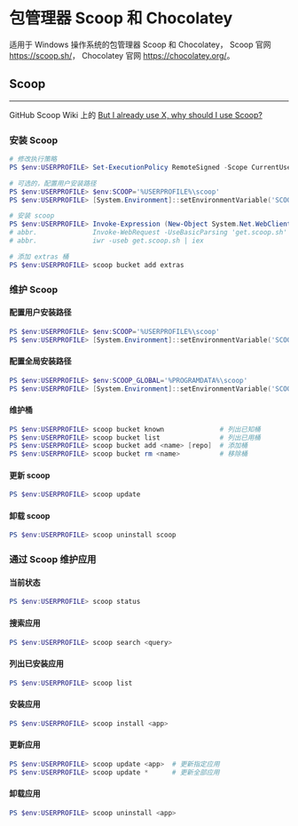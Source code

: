 # 包管理器 Scoop 和 Chocolatey

适用于 Windows 操作系统的包管理器 Scoop 和 Chocolatey，
Scoop 官网 <https://scoop.sh/>，
Chocolatey 官网 <https://chocolatey.org/>。

## Scoop
---

GitHub Scoop Wiki 上的 [But I already use X, why should I use Scoop?](https://github.com/lukesampson/scoop/wiki/So-What#but-i-already-use-x-why-should-i-use-scoop)

### 安装 Scoop

```ps1
# 修改执行策略
PS $env:USERPROFILE> Set-ExecutionPolicy RemoteSigned -Scope CurrentUser

# 可选的，配置用户安装路径
PS $env:USERPROFILE> $env:SCOOP='%USERPROFILE%\scoop'
PS $env:USERPROFILE> [System.Environment]::setEnvironmentVariable('SCOOP', $env:SCOOP, 'User')

# 安装 scoop
PS $env:USERPROFILE> Invoke-Expression (New-Object System.Net.WebClient).DownloadString('https://get.scoop.sh')
# abbr.              Invoke-WebRequest -UseBasicParsing 'get.scoop.sh' | Invoke-Expression
# abbr.              iwr -useb get.scoop.sh | iex

# 添加 extras 桶
PS $env:USERPROFILE> scoop bucket add extras
```

### 维护 Scoop

#### 配置用户安装路径

```ps1
PS $env:USERPROFILE> $env:SCOOP='%USERPROFILE%\scoop'
PS $env:USERPROFILE> [System.Environment]::setEnvironmentVariable('SCOOP', $env:SCOOP, 'User')
```

#### 配置全局安装路径

```ps1
PS $env:USERPROFILE> $env:SCOOP_GLOBAL='%PROGRAMDATA%\scoop'
PS $env:USERPROFILE> [System.Environment]::setEnvironmentVariable('SCOOP_GLOBAL', $env:SCOOP_GLOBAL, 'Machine')
```

#### 维护桶

```ps1
PS $env:USERPROFILE> scoop bucket known              # 列出已知桶
PS $env:USERPROFILE> scoop bucket list               # 列出已用桶
PS $env:USERPROFILE> scoop bucket add <name> [repo]  # 添加桶
PS $env:USERPROFILE> scoop bucket rm <name>          # 移除桶
```

#### 更新 scoop

```ps1
PS $env:USERPROFILE> scoop update
```

#### 卸载 scoop

```ps1
PS $env:USERPROFILE> scoop uninstall scoop
```

### 通过 Scoop 维护应用

#### 当前状态

```ps1
PS $env:USERPROFILE> scoop status
```

#### 搜索应用

```ps1
PS $env:USERPROFILE> scoop search <query>
```

#### 列出已安装应用

```ps1
PS $env:USERPROFILE> scoop list
```

#### 安装应用

```ps1
PS $env:USERPROFILE> scoop install <app>
```

#### 更新应用

```ps1
PS $env:USERPROFILE> scoop update <app>  # 更新指定应用
PS $env:USERPROFILE> scoop update *      # 更新全部应用
```

#### 卸载应用

```ps1
PS $env:USERPROFILE> scoop uninstall <app>
```
